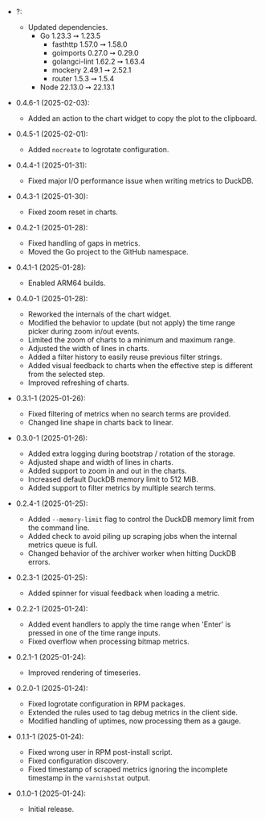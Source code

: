 - ?:
    + Updated dependencies.
        * Go 1.23.3 ➙ 1.23.5
            - fasthttp 1.57.0 ➙ 1.58.0
            - goimports 0.27.0 ➙ 0.29.0
            - golangci-lint 1.62.2 ➙ 1.63.4
            - mockery 2.49.1 ➙ 2.52.1
            - router 1.5.3 ➙ 1.5.4
        * Node 22.13.0 ➙ 22.13.1

- 0.4.6-1 (2025-02-03):
    + Added an action to the chart widget to copy the plot to the clipboard.

- 0.4.5-1 (2025-02-01):
    + Added `nocreate` to logrotate configuration.

- 0.4.4-1 (2025-01-31):
    + Fixed major I/O performance issue when writing metrics to DuckDB.

- 0.4.3-1 (2025-01-30):
    + Fixed zoom reset in charts.

- 0.4.2-1 (2025-01-28):
    + Fixed handling of gaps in metrics.
    + Moved the Go project to the GitHub namespace.

- 0.4.1-1 (2025-01-28):
    + Enabled ARM64 builds.

- 0.4.0-1 (2025-01-28):
    + Reworked the internals of the chart widget.
    + Modified the behavior to update (but not apply) the time range picker during zoom in/out events.
    + Limited the zoom of charts to a minimum and maximum range.
    + Adjusted the width of lines in charts.
    + Added a filter history to easily reuse previous filter strings.
    + Added visual feedback to charts when the effective step is different from the selected step.
    + Improved refreshing of charts.

- 0.3.1-1 (2025-01-26):
    + Fixed filtering of metrics when no search terms are provided.
    + Changed line shape in charts back to linear.

- 0.3.0-1 (2025-01-26):
    + Added extra logging during bootstrap / rotation of the storage.
    + Adjusted shape and width of lines in charts.
    + Added support to zoom in and out in the charts.
    + Increased default DuckDB memory limit to 512 MiB.
    + Added support to filter metrics by multiple search terms.

- 0.2.4-1 (2025-01-25):
    + Added `--memory-limit` flag to control the DuckDB memory limit from the command line.
    + Added check to avoid piling up scraping jobs when the internal metrics queue is full.
    + Changed behavior of the archiver worker when hitting DuckDB errors.

- 0.2.3-1 (2025-01-25):
    + Added spinner for visual feedback when loading a metric.

- 0.2.2-1 (2025-01-24):
    + Added event handlers to apply the time range when 'Enter' is pressed in one of the time range inputs.
    + Fixed overflow when processing bitmap metrics.

- 0.2.1-1 (2025-01-24):
    + Improved rendering of timeseries.

- 0.2.0-1 (2025-01-24):
    + Fixed logrotate configuration in RPM packages.
    + Extended the rules used to tag debug metrics in the client side.
    + Modified handling of uptimes, now processing them as a gauge.

- 0.1.1-1 (2025-01-24):
    + Fixed wrong user in RPM post-install script.
    + Fixed configuration discovery.
    + Fixed timestamp of scraped metrics ignoring the incomplete timestamp in the `varnishstat` output.

- 0.1.0-1 (2025-01-24):
    + Initial release.
